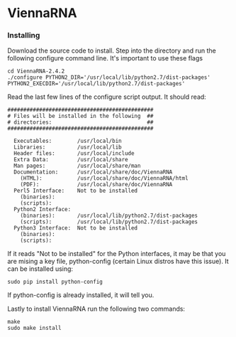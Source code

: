 # ViennaRNA

### Installing

Download the source code to install. Step into the directory and run the following configure command line. It's important to use these flags 
```
cd ViennaRNA-2.4.2
./configure PYTHON2_DIR='/usr/local/lib/python2.7/dist-packages' PYTHON2_EXECDIR='/usr/local/lib/python2.7/dist-packages'
```

Read the last few lines of the configure script output. It should read:
```
##############################################
# Files will be installed in the following  ##
# directories:                              ##
##############################################

  Executables:        /usr/local/bin
  Libraries:          /usr/local/lib
  Header files:       /usr/local/include
  Extra Data:         /usr/local/share
  Man pages:          /usr/local/share/man
  Documentation:      /usr/local/share/doc/ViennaRNA
    (HTML):           /usr/local/share/doc/ViennaRNA/html
    (PDF):            /usr/local/share/doc/ViennaRNA
  Perl5 Interface:    Not to be installed
    (binaries):       
    (scripts):        
  Python2 Interface:  
    (binaries):       /usr/local/lib/python2.7/dist-packages
    (scripts):        /usr/local/lib/python2.7/dist-packages
  Python3 Interface:  Not to be installed
    (binaries):       
    (scripts): 
```

If it reads "Not to be installed" for the Python interfaces, it may be that you are mising a key file, python-config (certain Linux distros have this issue). It can be installed using:
```
sudo pip install python-config
```
If python-config is already installed, it will tell you.

Lastly to install ViennaRNA run the following two commands:
```
make
sudo make install
```
